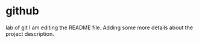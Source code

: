 # github
lab of git
I am editing the README file. Adding some more details about the project description.

